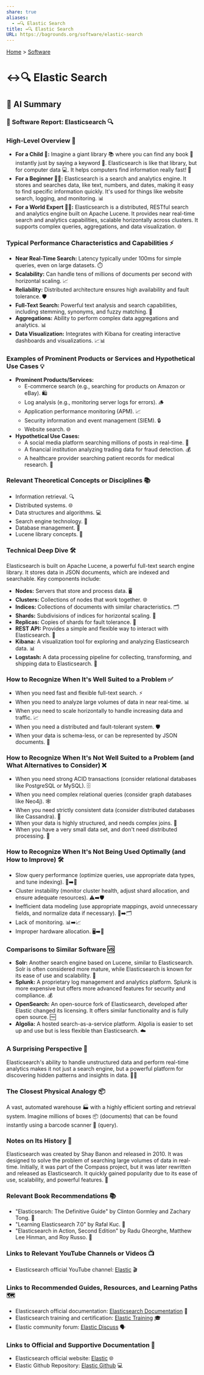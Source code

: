 ```yaml
---
share: true
aliases:
  - ↔️🔍 Elastic Search
title: ↔️🔍 Elastic Search
URL: https://bagrounds.org/software/elastic-search
---
```

[Home](../index.md) > [Software](./index.md)  
# ↔️🔍 Elastic Search  
  
## 🤖 AI Summary  
### 💾 Software Report: Elasticsearch 🔍  
  
### High-Level Overview 🧠  
  
* **For a Child 🧒:** Imagine a giant library 📚 where you can find any book 📖 instantly just by saying a keyword 🔑. Elasticsearch is like that library, but for computer data 💻. It helps computers find information really fast! 🚀  
* **For a Beginner 🧑‍💻:** Elasticsearch is a search and analytics engine. It stores and searches data, like text, numbers, and dates, making it easy to find specific information quickly. It's used for things like website search, logging, and monitoring. 📊  
* **For a World Expert 🧑‍🏫:** Elasticsearch is a distributed, RESTful search and analytics engine built on Apache Lucene. It provides near real-time search and analytics capabilities, scalable horizontally across clusters. It supports complex queries, aggregations, and data visualization. 🌐  
  
### Typical Performance Characteristics and Capabilities ⚡  
  
* **Near Real-Time Search:** Latency typically under 100ms for simple queries, even on large datasets. ⏱️  
* **Scalability:** Can handle tens of millions of documents per second with horizontal scaling. 📈  
* **Reliability:** Distributed architecture ensures high availability and fault tolerance. 🛡️  
* **Full-Text Search:** Powerful text analysis and search capabilities, including stemming, synonyms, and fuzzy matching. 📝  
* **Aggregations:** Ability to perform complex data aggregations and analytics. 📊  
* **Data Visualization:** Integrates with Kibana for creating interactive dashboards and visualizations. 📈📊  
  
### Examples of Prominent Products or Services and Hypothetical Use Cases 💡  
  
* **Prominent Products/Services:**  
    * E-commerce search (e.g., searching for products on Amazon or eBay). 🛍️  
    * Log analysis (e.g., monitoring server logs for errors). 🪵  
    * Application performance monitoring (APM). 📈  
    * Security information and event management (SIEM). 🔒  
    * Website search. 🌐  
* **Hypothetical Use Cases:**  
    * A social media platform searching millions of posts in real-time. 📱  
    * A financial institution analyzing trading data for fraud detection. 💰  
    * A healthcare provider searching patient records for medical research. 🏥  
  
### Relevant Theoretical Concepts or Disciplines 📚  
  
* Information retrieval. 🔍  
* Distributed systems. 🌐  
* Data structures and algorithms. 💻  
* Search engine technology. 🔎  
* Database management. 💾  
* Lucene library concepts. 📖  
  
### Technical Deep Dive 🛠️  
  
Elasticsearch is built on Apache Lucene, a powerful full-text search engine library. It stores data in JSON documents, which are indexed and searchable. Key components include:  
  
* **Nodes:** Servers that store and process data. 🖥️  
* **Clusters:** Collections of nodes that work together. 🌐  
* **Indices:** Collections of documents with similar characteristics. 🗂️  
* **Shards:** Subdivisions of indices for horizontal scaling. 🧩  
* **Replicas:** Copies of shards for fault tolerance. 👯  
* **REST API:** Provides a simple and flexible way to interact with Elasticsearch. 🔗  
* **Kibana:** A visualization tool for exploring and analyzing Elasticsearch data. 📊  
* **Logstash:** A data processing pipeline for collecting, transforming, and shipping data to Elasticsearch. 🚚  
  
### How to Recognize When It's Well Suited to a Problem ✅  
  
* When you need fast and flexible full-text search. ⚡  
* When you need to analyze large volumes of data in near real-time. 📊  
* When you need to scale horizontally to handle increasing data and traffic. 📈  
* When you need a distributed and fault-tolerant system. 🛡️  
* When your data is schema-less, or can be represented by JSON documents. 📝  
  
### How to Recognize When It's Not Well Suited to a Problem (and What Alternatives to Consider) ❌  
  
* When you need strong ACID transactions (consider relational databases like PostgreSQL or MySQL). 🗄️  
* When you need complex relational queries (consider graph databases like Neo4j). 🕸️  
* When you need strictly consistent data (consider distributed databases like Cassandra). 🔑  
* When your data is highly structured, and needs complex joins. 🔗  
* When you have a very small data set, and don't need distributed processing. 🤏  
  
### How to Recognize When It's Not Being Used Optimally (and How to Improve) 🛠️  
  
* Slow query performance (optimize queries, use appropriate data types, and tune indexing). 🐌➡️🚀  
* Cluster instability (monitor cluster health, adjust shard allocation, and ensure adequate resources). ⚠️➡️🛡️  
* Inefficient data modeling (use appropriate mappings, avoid unnecessary fields, and normalize data if necessary). 📝➡️🗂️  
* Lack of monitoring. 📊➡️📈  
* Improper hardware allocation. 🖥️➡️💪  
  
### Comparisons to Similar Software 🆚  
  
* **Solr:** Another search engine based on Lucene, similar to Elasticsearch. Solr is often considered more mature, while Elasticsearch is known for its ease of use and scalability. 🤝  
* **Splunk:** A proprietary log management and analytics platform. Splunk is more expensive but offers more advanced features for security and compliance. 💰  
* **OpenSearch:** An open-source fork of Elasticsearch, developed after Elastic changed its licensing. It offers similar functionality and is fully open source. 🆓  
* **Algolia:** A hosted search-as-a-service platform. Algolia is easier to set up and use but is less flexible than Elasticsearch. ☁️  
  
### A Surprising Perspective 🤯  
  
Elasticsearch's ability to handle unstructured data and perform real-time analytics makes it not just a search engine, but a powerful platform for discovering hidden patterns and insights in data. 🕵️‍♂️  
  
### The Closest Physical Analogy 📦  
  
A vast, automated warehouse 🏭 with a highly efficient sorting and retrieval system. Imagine millions of boxes 📦 (documents) that can be found instantly using a barcode scanner 🔎 (query).  
  
### Notes on Its History 📜  
  
Elasticsearch was created by Shay Banon and released in 2010. It was designed to solve the problem of searching large volumes of data in real-time. Initially, it was part of the Compass project, but it was later rewritten and released as Elasticsearch. It quickly gained popularity due to its ease of use, scalability, and powerful features. 🚀  
  
### Relevant Book Recommendations 📚  
  
* "Elasticsearch: The Definitive Guide" by Clinton Gormley and Zachary Tong. 📖  
* "Learning Elasticsearch 7.0" by Rafal Kuc. 📖  
* "Elasticsearch in Action, Second Edition" by Radu Gheorghe, Matthew Lee Hinman, and Roy Russo. 📖  
  
### Links to Relevant YouTube Channels or Videos 📺  
  
* Elasticsearch official YouTube channel: [Elastic](https://www.youtube.com/c/elastic) 🎬  
  
### Links to Recommended Guides, Resources, and Learning Paths 🗺️  
  
* Elasticsearch official documentation: [Elasticsearch Documentation](https://www.elastic.co/guide/en/elasticsearch/reference/current/index.html) 📜  
* Elasticsearch training and certification: [Elastic Training](https://www.elastic.co/training) 🎓  
* Elastic community forum: [Elastic Discuss](https://discuss.elastic.co/) 🗣️  
  
### Links to Official and Supportive Documentation 📄  
  
* Elasticsearch official website: [Elastic](https://www.elastic.co/) 🌐  
* Elastic Github Repository: [Elastic Github](https://github.com/elastic/elasticsearch) 💻  
